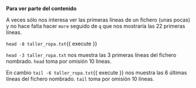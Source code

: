 **Para ver parte del contenido**

A veces sólo nos interesa ver las primeras lı́neas de un fichero (unas pocas) y no hace falta hacer `more` seguido de `q` que nos mostrarı́a las 22 primeras lı́neas.

`head -8 taller_ropa.txt`{{ execute }}

`head -3 taller_ropa.txt` nos muestra las 3 primeras lı́neas del fichero nombrado. `head` toma por omisión 10 lı́neas.

En cambio `tail -6 taller_ropa.txt`{{ execute }} nos muestra las 6 últimas lı́neas del fichero nombrado. `tail` toma por omisión 10 lı́neas.
